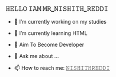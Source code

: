 ### 𝙷𝙴𝙻𝙻𝙾 𝙸𝙰𝙼 𝙼𝚁_𝙽𝙸𝚂𝙷𝙸𝚃𝙷_𝚁𝙴𝙳𝙳𝙸

- 🔭 I’m currently working on my studies

- 🌱 I’m currently learning HTML

- 📌 Aim To Become Developer 

- 💬 Ask me about ...

- 📫 How to reach me: [𝙽𝙸𝚂𝙷𝙸𝚃𝙷𝚁𝙴𝙳𝙳𝙸](https://t.me/hey)










